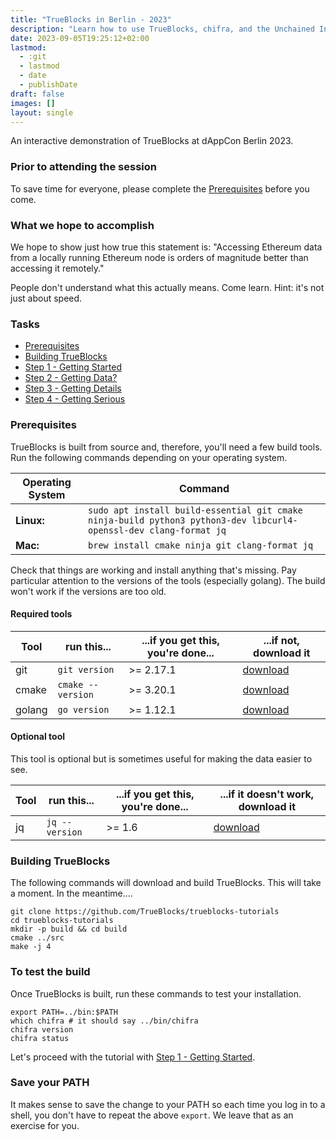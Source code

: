 ```yaml
---
title: "TrueBlocks in Berlin - 2023"
description: "Learn how to use TrueBlocks, chifra, and the Unchained Index."
date: 2023-09-05T19:25:12+02:00
lastmod:
  - :git
  - lastmod
  - date
  - publishDate
draft: false
images: []
layout: single
---
```


<!-- smarkdownlint-disable -->

An interactive demonstration of TrueBlocks at dAppCon Berlin 2023.

### Prior to attending the session

To save time for everyone, please complete the [Prerequisites](#prerequisites) before you come.

### What we hope to accomplish

We hope to show just how true this statement is: "Accessing Ethereum data from a locally running Ethereum node is orders of magnitude better than accessing it remotely."

People don't understand what this actually means. Come learn. Hint: it's not just about speed.

### Tasks

- [Prerequisites](#prerequisites)
- [Building TrueBlocks](#building-trueblocks)
- [Step 1 - Getting Started](step1)
- [Step 2 - Getting Data?](step2)
- [Step 3 - Getting Details](step3)
- [Step 4 - Getting Serious](step4)

### Prerequisites

TrueBlocks is built from source and, therefore, you'll need a few build tools. Run the following commands depending on your operating system.

| Operating System | Command                                                                                                           |
| ---------------- | ----------------------------------------------------------------------------------------------------------------- |
| **Linux:**       | `sudo apt install build-essential git cmake ninja-build python3 python3-dev libcurl4-openssl-dev clang-format jq` |
| **Mac:**         | `brew install cmake ninja git clang-format jq`                                                                    |

Check that things are working and install anything that's missing. Pay particular attention to the versions of the tools (especially golang). The build won't work if the versions are too old.

#### Required tools

| Tool   | run this...       | ...if you get this, you're done... | ...if not, download it                     |
| ------ | ----------------- | ---------------------------------- | ------------------------------------------ |
| git    | `git version`     | >= 2.17.1                          | [download](https://git-scm.com/downloads)  |
| cmake  | `cmake --version` | >= 3.20.1                          | [download](https://cmake.org/install/)     |
| golang | `go version`      | >= 1.12.1                          | [download](https://golang.org/doc/install) |

#### Optional tool

This tool is optional but is sometimes useful for making the data easier to see.

| Tool | run this...    | ...if you get this, you're done... | ...if it doesn't work, download it                  |
| ---- | -------------- | ---------------------------------- | --------------------------------------------------- |
| jq   | `jq --version` | >= 1.6                             | [download](https://stedolan.github.io/jq/download/) |

### Building TrueBlocks

The following commands will download and build TrueBlocks. This will take a moment. In the meantime....

```[bash]
git clone https://github.com/TrueBlocks/trueblocks-tutorials
cd trueblocks-tutorials
mkdir -p build && cd build
cmake ../src
make -j 4
```

### To test the build

Once TrueBlocks is built, run these commands to test your installation.

```[bash]
export PATH=../bin:$PATH
which chifra # it should say ../bin/chifra
chifra version
chifra status

```

Let's proceed with the tutorial with [Step 1 - Getting Started](/tutorials/step1).

### Save your PATH

It makes sense to save the change to your PATH so each time you log in to a shell, you don't have to repeat the above `export`. We leave that as an exercise for you.
